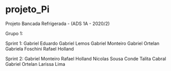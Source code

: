 # projeto_Pi

Projeto Bancada Refrigerada - (ADS 1A - 2020/2)

Grupo 1:

Sprint 1:
Gabriel Eduardo
Gabriel Lemos
Gabriel Monteiro
Gabriel Ortelan
Gabriela Foschini
Rafael Holland

Sprint 2:
Gabriel Monteiro
Rafael Holland
Nicolas Sousa Conde
Talita Cabral
Gabriel Ortelan
Larissa Lima

